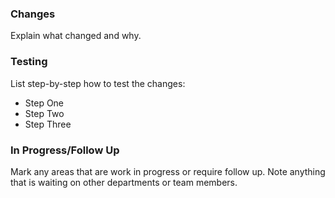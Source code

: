 ### Changes

Explain what changed and why.

### Testing

List step-by-step how to test the changes:

- Step One
- Step Two
- Step Three

### In Progress/Follow Up

Mark any areas that are work in progress or require follow up.
Note anything that is waiting on other departments or team members.
